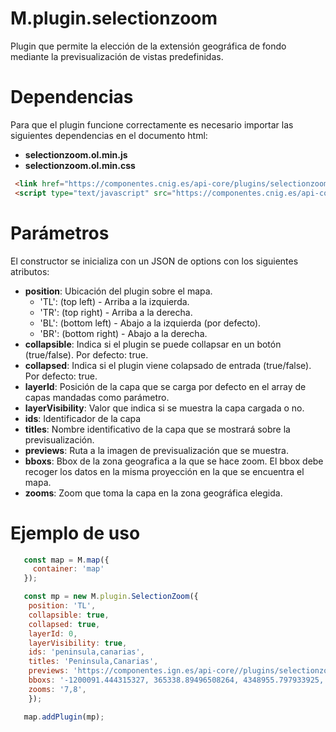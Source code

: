 # M.plugin.selectionzoom

Plugin que permite la elección de la extensión geográfica de fondo mediante la previsualización de vistas predefinidas.

# Dependencias

Para que el plugin funcione correctamente es necesario importar las siguientes dependencias en el documento html:

- **selectionzoom.ol.min.js**
- **selectionzoom.ol.min.css**

```html
 <link href="https://componentes.cnig.es/api-core/plugins/selectionzoom/selectionzoom.ol.min.css" rel="stylesheet" />
 <script type="text/javascript" src="https://componentes.cnig.es/api-core/plugins/selectionzoom/selectionzoom.ol.min.js"></script>
```

# Parámetros

El constructor se inicializa con un JSON de options con los siguientes atributos:

- **position**:  Ubicación del plugin sobre el mapa.
  - 'TL': (top left) - Arriba a la izquierda.
  - 'TR': (top right) - Arriba a la derecha.
  - 'BL': (bottom left) - Abajo a la izquierda (por defecto).
  - 'BR': (bottom right) - Abajo a la derecha.
- **collapsible**: Indica si el plugin se puede collapsar en un botón (true/false). Por defecto: true.
- **collapsed**: Indica si el plugin viene colapsado de entrada (true/false). Por defecto: true.
- **layerId**: Posición de la capa que se carga por defecto en el array de capas mandadas como parámetro.
- **layerVisibility**: Valor que indica si se muestra la capa cargada o no.
- **ids**: Identificador de la capa
- **titles**: Nombre identificativo de la capa que se mostrará sobre la previsualización.
- **previews**: Ruta a la imagen de previsualización que se muestra.
- **bboxs**: Bbox de la zona geografica a la que se hace zoom. El bbox debe recoger los datos en la misma proyección en la que se encuentra el mapa.
- **zooms**: Zoom que toma la capa en la zona geográfica elegida.


# Ejemplo de uso

```javascript
   const map = M.map({
     container: 'map'
   });

   const mp = new M.plugin.SelectionZoom({
    position: 'TL',
    collapsible: true,
    collapsed: true,
    layerId: 0,
    layerVisibility: true,
    ids: 'peninsula,canarias',
    titles: 'Peninsula,Canarias',
    previews: 'https://componentes.ign.es/api-core//plugins/selectionzoom/images/espana.png,https://componentes.ign.es/api-core//plugins/selectionzoom/images/canarias.png',
    bboxs: '-1200091.444315327, 365338.89496508264, 4348955.797933925, 5441088.058207252, -2170190.6639824593, -1387475.4943422542, 3091778.038884449, 3637844.1689537475' ,
    zooms: '7,8',
    });

   map.addPlugin(mp);
```

